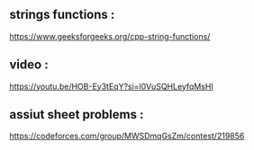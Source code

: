 ## strings functions :
https://www.geeksforgeeks.org/cpp-string-functions/

## video :
https://youtu.be/HOB-Ey3tEqY?si=l0VuSQHLeyfqMsHI

## assiut sheet problems :
https://codeforces.com/group/MWSDmqGsZm/contest/219856
